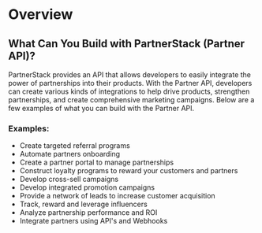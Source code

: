 # Overview

## What Can You Build with PartnerStack (Partner API)?

PartnerStack provides an API that allows developers to easily integrate the power of partnerships into their products. With the Partner API, developers can create various kinds of integrations to help drive products, strengthen partnerships, and create comprehensive marketing campaigns. Below are a few examples of what you can build with the Partner API.

### Examples:

- Create targeted referral programs
- Automate partners onboarding
- Create a partner portal to manage partnerships
- Construct loyalty programs to reward your customers and partners
- Develop cross-sell campaigns
- Develop integrated promotion campaigns
- Provide a network of leads to increase customer acquisition
- Track, reward and leverage influencers
- Analyze partnership performance and ROI
- Integrate partners using API's and Webhooks
